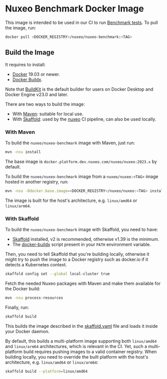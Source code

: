# Nuxeo Benchmark Docker Image

This image is intended to be used in our CI to run [Benchmark tests](../../ftests/nuxeo-server-gatling-tests). To pull the image, run:

```bash
docker pull <DOCKER_REGISTRY>/nuxeo/nuxeo-benchmark:<TAG>
```

## Build the Image

It requires to install:

- [Docker](https://docs.docker.com/install/) 19.03 or newer.
- [Docker Buildx](https://docs.docker.com/build/architecture/#buildx).

Note that [BuildKit](https://docs.docker.com/build/buildkit/) is the default builder for users on Docker Desktop and Docker Engine v23.0 and later.

There are two ways to build the image:

- With [Maven](#with-maven): suitable for local use.
- With [Skaffold](#with-skaffold): used by the [nuxeo](https://jenkins.platform.dev.nuxeo.com/job/nuxeo/job/lts/job/nuxeo/) CI pipeline, can also be used locally.

### With Maven

To build the `nuxeo/nuxeo-benchmark` image with Maven, just run:

```bash
mvn -nsu install
```

The base image is `docker.platform.dev.nuxeo.com/nuxeo/nuxeo:2023.x` by default.

To build the `nuxeo/nuxeo-benchmark` image from a `nuxeo/nuxeo:<TAG>` image hosted in another registry, run:

```bash
mvn -nsu -Ddocker.base.image=<DOCKER_REGISTRY>/nuxeo/nuxeo:<TAG> install
```

The image is built for the host's architecture, e.g. `linux/amd64` or `linux/arm64`.

### With Skaffold

To build the `nuxeo/nuxeo-benchmark` image with Skaffold, you need to have:

- [Skaffold](https://skaffold.dev/docs/install/) installed, v2 is recommended, otherwise v1.39 is the minimum.
- The [docker-buildx](https://github.com/nuxeo/platform-builder-base/blob/main/_common/rootfs/usr/local/bin/docker-buildx) script present in your `PATH` environment variable.

Then, you need to tell Skaffold that you're building locally, otherwise it might try to push the image to a Docker registry such as docker.io if it detects a Kubernetes context.

```bash
skaffold config set --global local-cluster true
```

Fetch the needed Nuxeo packages with Maven and make them available for the Docker build:

```bash
mvn -nsu process-resources
```

Finally, run:

```bash
skaffold build
```

This builds the image described in the [skaffold.yaml](./skaffold.yaml) file and loads it inside your Docker daemon.

By default, this builds a multi-platform image supporting both `linux/amd64` and `linux/arm64` architectures, which is relevant in the CI. Yet, such a multi-platform build requires pushing images to a valid container registry. When building locally, you need to override the built platform with the host's architecture, e.g. `linux/amd64` or `linux/arm64`:

```bash
skaffold build --platform=linux/amd64
```
